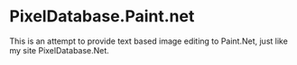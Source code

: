 # PixelDatabase.Paint.net
This is an attempt to provide text based image editing to Paint.Net, just like my site PixelDatabase.Net.
